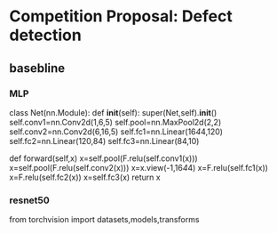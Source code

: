 # Competition Proposal: Defect detection
## basebline
### MLP
class Net(nn.Module):
  def __init__(self):
super(Net,self).__init__()
self.conv1=nn.Conv2d(1,6,5)
self.pool=nn.MaxPool2d(2,2)
self.conv2=nn.Conv2d(6,16,5)
self.fc1=nn.Linear(16*4*4,120)
self.fc2=nn.Linear(120,84)
self.fc3=nn.Linear(84,10)
  
def forward(self,x)
x=self.pool(F.relu(self.conv1(x)))
x=self.pool(F.relu(self.conv2(x)))
x=x.view(-1,16*4*4)
x=F.relu(self.fc1(x))
x=F.relu(self.fc2(x))
x=self.fc3(x)
return x
### resnet50
from torchvision import datasets,models,transforms






